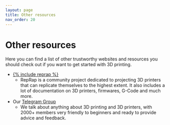 ```yaml
---
layout: page
title: Other resources
nav_order: 20
---
```


# Other resources

Here you can find a list of other trustworthy websites and resources you should check out
if you want to get started with 3D printing.

- [{% include reprap %}](https://reprap.org)
  - RepRap is a community project dedicated to projecting 3D printers that can replicate
    themselves to the highest extent. It also includes a lot of documentation on 3D printers,
    firmwares, G-Code and much more.
- Our [<i class="fa fa-telegram"></i> Telegram Group](https://t.me/Print3D_Group)
  - We talk about anything about 3D printing and 3D printers, with 2000+ members very friendly
    to beginners and ready to provide advice and feedback.
